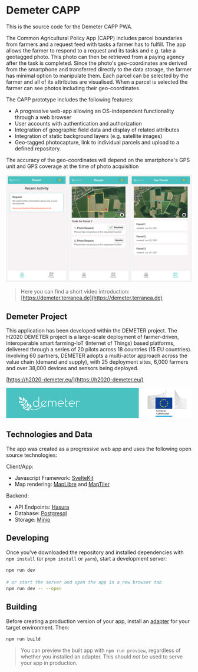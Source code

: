 # Demeter CAPP

This is the source code for the Demeter CAPP PWA.

The Common Agricultural Policy App (CAPP) includes parcel boundaries from farmers and a request feed with tasks a farmer has to fulfill. The app allows the farmer to respond to a request and its tasks and e.g. take a geotagged photo. This photo can then be retrieved from a paying agency after the task is completed. Since the photo's geo-coordinates are derived from the smartphone and transferred directly to the data storage, the farmer has minimal option to manipulate them. Each parcel can be selected by the farmer and all of its attributes are visualised. When a parcel is selected the farmer can see photos including their geo-coordinates.

The CAPP prototype includes the following features:
- A progressive web-app allowing an OS-independent functionality through a web browser
- User accounts with authentication and authorization
- Integration of geographic field data and display of related attributes
- Integration of static background layers (e.g. satellite images)
- Geo-tagged photocapture, link to individual parcels and upload to a defined repository.

The accuracy of the geo-coordinates will depend on the smartphone's GPS unit and GPS coverage at the time of photo acquisition

![CAPP Screenshots](/Screenshots.png)

> Here you can find a short video introduction: [https://demeter.terranea.de](https://demeter.terranea.de)

## Demeter Project
This application has been developed within the DEMETER project. The H2020 DEMETER project is a large-scale deployment of farmer-driven, interoperable smart farming-IoT (Internet of Things) based platforms, delivered through a series of 20 pilots across 18 countries (15 EU countries). Involving 60 partners, DEMETER adopts a multi-actor approach across the value chain (demand and supply), with 25 deployment sites, 6,000 farmers and over 38,000 devices and sensors being deployed.

[https://h2020-demeter.eu/](https://h2020-demeter.eu/)

![Demeter, Horizon 2020](/Demeter-Horizon.png)

## Technologies and Data
The app was created as a progressive web app and uses the following open source technologies:

Client/App:

- Javascript Framework: [SvelteKit](https://kit.svelte.dev/)
- Map rendering: [MapLibre](https://maplibre.org/) and [MapTiler](https://www.maptiler.com/)

Backend:

- API Endpoints: [Hasura](https://hasura.io/)
- Database: [Postgresql](https://www.postgresql.org/)
- Storage: [Minio](https://min.io/)

## Developing

Once you've downloaded the repository and installed dependencies with `npm install` (or `pnpm install` or `yarn`), start a development server:

```bash
npm run dev

# or start the server and open the app in a new browser tab
npm run dev -- --open
```

## Building

Before creating a production version of your app, install an [adapter](https://kit.svelte.dev/docs#adapters) for your target environment. Then:

```bash
npm run build
```

> You can preview the built app with `npm run preview`, regardless of whether you installed an adapter. This should _not_ be used to serve your app in production.

